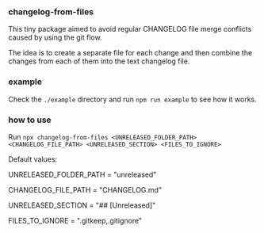 ### changelog-from-files

This tiny package aimed to avoid regular CHANGELOG file merge conflicts caused by using the git flow.

The idea is to create a separate file for each change and then combine the changes from each of them into the text changelog file.

### example

Check the `./example` directory and run `npm run example` to see how it works.

### how to use

Run `npx changelog-from-files <UNRELEASED_FOLDER_PATH> <CHANGELOG_FILE_PATH> <UNRELEASED_SECTION> <FILES_TO_IGNORE>`

Default values:

UNRELEASED_FOLDER_PATH = "unreleased"

CHANGELOG_FILE_PATH = "CHANGELOG.md"

UNRELEASED_SECTION = "## [Unreleased]"

FILES_TO_IGNORE = ".gitkeep,.gitignore"
